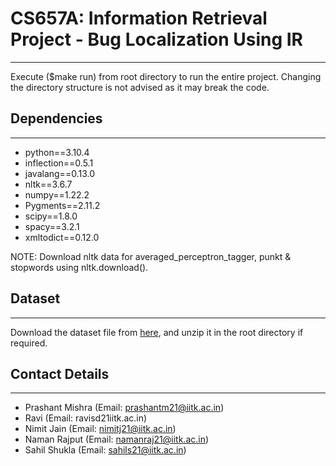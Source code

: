 # CS657A: Information Retrieval Project - Bug Localization Using IR 
--------

Execute ($make run) from root directory to run the entire project. Changing the directory structure is not advised as it may break the code.

## Dependencies
-----
 - python==3.10.4
 - inflection==0.5.1
 - javalang==0.13.0
 - nltk==3.6.7
 - numpy==1.22.2
 - Pygments==2.11.2
 - scipy==1.8.0
 - spacy==3.2.1
 - xmltodict==0.12.0

NOTE: Download nltk data for averaged_perceptron_tagger, punkt & stopwords using nltk.download(<package name>).


## Dataset
-----
Download the dataset file from [here](https://iitk-my.sharepoint.com/:f:/g/personal/nimitj21_iitk_ac_in/Eh4U3VZOODFDj3JuIwYQ6x4BXurnTzlAJWYDZ20LZqha4A?e=EqKcG4), and unzip it in the root directory if required.

## Contact Details
-----
 - Prashant Mishra (Email: prashantm21@iitk.ac.in)
 - Ravi (Email: ravisd21iitk.ac.in)
 - Nimit Jain (Email: nimitj21@iitk.ac.in)
 - Naman Rajput (Email: namanraj21@iitk.ac.in)
 - Sahil Shukla (Email: sahils21@iitk.ac.in)
